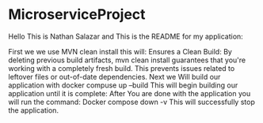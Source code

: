 # MicroserviceProject
Hello This is Nathan Salazar and This is the README for my application:

First we we use MVN clean install this will: 
Ensures a Clean Build: By deleting previous build artifacts, mvn clean install guarantees that you're working with a completely fresh build. This prevents issues related to leftover files or out-of-date dependencies.
Next we Will build our application with docker compuse up –build 
This will begin building our application until it is complete:
After You are done with the application you will run the command:
Docker compose down -v
This will successfully stop the application.

